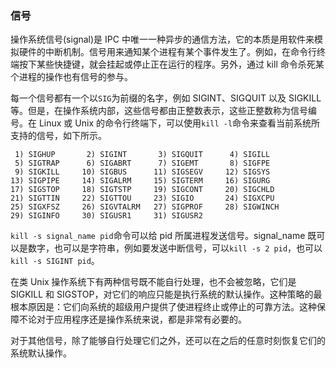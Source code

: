 ### 信号

操作系统信号(signal)是 IPC 中唯一一种异步的通信方法，它的本质是用软件来模拟硬件的中断机制。信号用来通知某个进程有某个事件发生了。例如，在命令行终端按下某些快捷键，就会挂起或停止正在运行的程序。另外，通过 kill 命令杀死某个进程的操作也有信号的参与。

每一个信号都有一个以`SIG`为前缀的名字，例如 SIGINT、SIGQUIT 以及 SIGKILL 等。但是，在操作系统内部，这些信号都由正整数表示，这些正整数称为信号编号。在 Linux 或 Unix 的命令行终端下，可以使用`kill -l`命令来查看当前系统所支持的信号，如下所示。

```
 1) SIGHUP       2) SIGINT       3) SIGQUIT      4) SIGILL
 5) SIGTRAP      6) SIGABRT      7) SIGEMT       8) SIGFPE
 9) SIGKILL     10) SIGBUS      11) SIGSEGV     12) SIGSYS
13) SIGPIPE     14) SIGALRM     15) SIGTERM     16) SIGURG
17) SIGSTOP     18) SIGTSTP     19) SIGCONT     20) SIGCHLD
21) SIGTTIN     22) SIGTTOU     23) SIGIO       24) SIGXCPU
25) SIGXFSZ     26) SIGVTALRM   27) SIGPROF     28) SIGWINCH
29) SIGINFO     30) SIGUSR1     31) SIGUSR2
```

`kill -s signal_name pid`命令可以给 pid 所属进程发送信号。signal_name 既可以是数字，也可以是字符串，例如要发送中断信号，可以`kill -s 2 pid`，也可以`kill -s SIGINT
 pid`。
 
 在类 Unix 操作系统下有两种信号既不能自行处理，也不会被忽略，它们是 SIGKILL 和 SIGSTOP，对它们的响应只能是执行系统的默认操作。这种策略的最根本原因是：它们向系统的超级用户提供了使进程终止或停止的可靠方法。这种保障不论对于应用程序还是操作系统来说，都是非常有必要的。
 
 对于其他信号，除了能够自行处理它们之外，还可以在之后的任意时刻恢复它们的系统默认操作。
